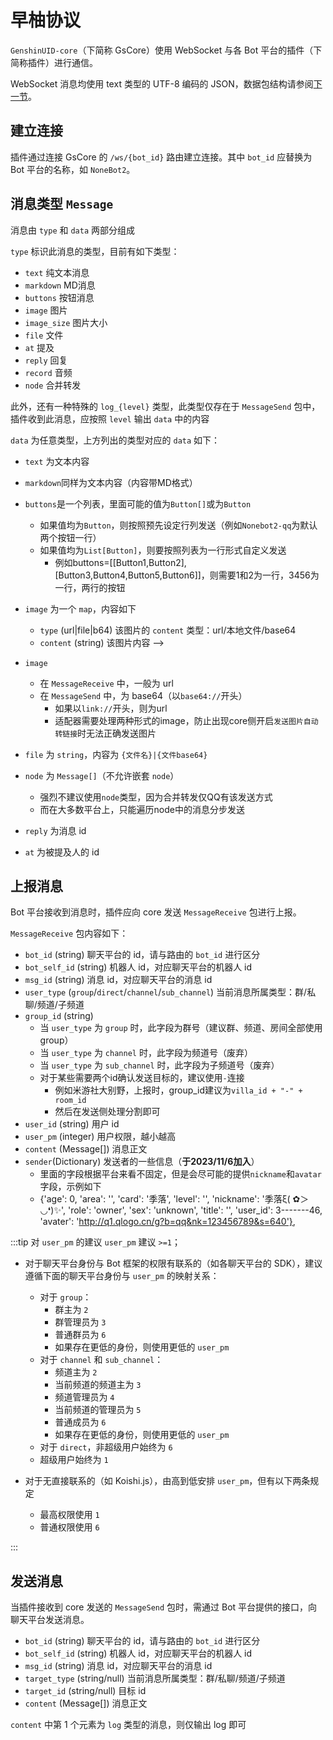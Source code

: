 # 早柚协议<Badge type="warning" text="稍难" />

` GenshinUID-core `（下简称 GsCore）使用 WebSocket 与各 Bot 平台的插件（下简称插件）进行通信。

WebSocket 消息均使用 text 类型的 UTF-8 编码的 JSON，数据包结构请参阅[下一节](./Pack)。

## 建立连接

插件通过连接 GsCore 的 ` /ws/{bot_id} ` 路由建立连接。其中 ` bot_id ` 应替换为 Bot 平台的名称，如 ` NoneBot2 `。

## 消息类型 `Message`

消息由 `type` 和 `data` 两部分组成

`type` 标识此消息的类型，目前有如下类型：

* `text` 纯文本消息
* `markdown` MD消息
* `buttons` 按钮消息
* `image` 图片
* `image_size` 图片大小
* `file` 文件
* `at` 提及
* `reply` 回复
* `record` 音频
* `node` 合并转发

此外，还有一种特殊的 `log_{level}` 类型，此类型仅存在于 `MessageSend` 包中，插件收到此消息，应按照 `level` 输出 `data` 中的内容

`data` 为任意类型，上方列出的类型对应的 `data` 如下：

* `text` 为文本内容
* `markdown`同样为文本内容（内容带MD格式）
* `buttons`是一个列表，里面可能的值为`Button[]`或为`Button`
  * 如果值均为`Button`，则按照预先设定行列发送（例如`Nonebot2-qq`为默认两个按钮一行）
  * 如果值均为`List[Button]`，则要按照列表为一行形式自定义发送
    * 例如buttons=[[Button1,Button2], [Button3,Button4,Button5,Button6]]，则需要1和2为一行，3456为一行，两行的按钮

* `image` 为一个 `map`，内容如下
  * `type` (url|file|b64) 该图片的 `content` 类型：url/本地文件/base64
  * `content` (string) 该图片内容 -->
* `image`
  * 在 `MessageReceive` 中，一般为 url
  * 在 `MessageSend` 中，为 base64（以`base64://`开头）
    * 如果以`link://`开头，则为url
    * 适配器需要处理两种形式的image，防止出现core侧开启`发送图片自动转链接`时无法正确发送图片
* `file` 为 `string`，内容为 `{文件名}|{文件base64}`
* `node` 为 `Message[]`（不允许嵌套 `node`）
  * 强烈不建议使用`node`类型，因为合并转发仅QQ有该发送方式
  * 而在大多数平台上，只能遍历node中的消息分步发送

* `reply` 为消息 id
* `at` 为被提及人的 id

## 上报消息

Bot 平台接收到消息时，插件应向 core 发送 `MessageReceive` 包进行上报。

`MessageReceive` 包内容如下：

* `bot_id` (string) 聊天平台的 id，请与路由的 `bot_id` 进行区分
* `bot_self_id` (string) 机器人 id，对应聊天平台的机器人 id
* `msg_id` (string) 消息 id，对应聊天平台的消息 id
* `user_type` (`group`/`direct`/`channel`/`sub_channel`) 当前消息所属类型：群/私聊/频道/子频道
* `group_id` (string)
  * 当 `user_type` 为 `group` 时，此字段为群号（建议群、频道、房间全部使用group）
  * 当 `user_type` 为 `channel` 时，此字段为频道号（废弃）
  * 当 `user_type` 为 `sub_channel` 时，此字段为子频道号（废弃）
  * 对于某些需要两个id确认发送目标的，建议使用`-`连接
    * 例如米游社大别野，上报时，group_id建议为`villa_id + "-" + room_id`
    * 然后在发送侧处理分割即可
* `user_id` (string) 用户 id
* `user_pm` (integer) 用户权限，越小越高
* `content` (Message[]) 消息正文
* `sender`(Dictionary) 发送者的一些信息（**于2023/11/6加入**）
  * 里面的字段根据平台来看不固定，但是会尽可能的提供`nickname`和`avatar`字段，示例如下
  *  {'age': 0, 'area': '', 'card': '季落', 'level': '', 'nickname': '季落ξ( ✿＞◡❛)✨', 'role': 'owner', 'sex': 'unknown', 'title': '', 'user_id': 3-------46, 'avater': 'http://q1.qlogo.cn/g?b=qq&nk=123456789&s=640'},

:::tip 对 `user_pm` 的建议
`user_pm` 建议 `>=1`；

* 对于聊天平台身份与 Bot 框架的权限有联系的（如各聊天平台的 SDK），建议遵循下面的聊天平台身份与 `user_pm` 的映射关系：

  * 对于 `group`：
    * 群主为 `2`
    * 群管理员为 `3`
    * 普通群员为 `6`
    * 如果存在更低的身份，则使用更低的 `user_pm`
  * 对于 `channel` 和 `sub_channel`：
    * 频道主为 `2`
    * 当前频道的频道主为 `3`
    * 频道管理员为 `4`
    * 当前频道的管理员为 `5`
    * 普通成员为 `6`
    * 如果存在更低的身份，则使用更低的 `user_pm`
  * 对于 `direct`，非超级用户始终为 `6`
  * 超级用户始终为 `1`

* 对于无直接联系的（如 Koishi.js），由高到低安排 `user_pm`，但有以下两条规定

  * 最高权限使用 `1`
  * 普通权限使用 `6`

:::

## 发送消息

当插件接收到 core 发送的 `MessageSend` 包时，需通过 Bot 平台提供的接口，向聊天平台发送消息。

* `bot_id` (string) 聊天平台的 id，请与路由的 `bot_id` 进行区分
* `bot_self_id` (string) 机器人 id，对应聊天平台的机器人 id
* `msg_id` (string) 消息 id，对应聊天平台的消息 id
* `target_type` (string/null) 当前消息所属类型：群/私聊/频道/子频道
* `target_id` (string/null) 目标 id
* `content` (Message[]) 消息正文

`content` 中第 1 个元素为 `log` 类型的消息，则仅输出 log 即可